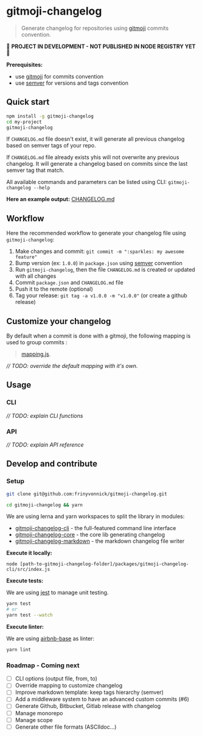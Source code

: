 # gitmoji-changelog

> Generate changelog for repositories using [gitmoji](https://gitmoji.carloscuesta.me/) commits convention.

:construction: **PROJECT IN DEVELOPMENT - NOT PUBLISHED IN NODE REGISTRY YET** :construction:

**Prerequisites:**
- use [gitmoji](https://gitmoji.carloscuesta.me/) for commits convention
- use [semver](https://semver.org/) for versions and tags convention

## Quick start

```bash
npm install -g gitmoji-changelog
cd my-project
gitmoji-changelog
```

If `CHANGELOG.md` file doesn't exist, it will generate all previous changelog based on semver tags of your repo.

If `CHANGELOG.md` file already exists yhis will not overwrite any previous changelog. It will generate a changelog based on commits since the last semver tag that match.

All available commands and parameters can be listed using CLI: `gitmoji-changelog --help`

**Here an example output:** [CHANGELOG.md](https://github.com/frinyvonnick/gitmoji-changelog/blob/master/CHANGELOG.md)

## Workflow

Here the recommended workflow to generate your changelog file using `gitmoji-changelog`:

1. Make changes and commit: `git commit -m ":sparkles: my awesome feature"`
2. Bump version (ex: `1.0.0`) in `package.json` using [semver](https://semver.org/) convention
3. Run `gitmoji-changelog`, then the file `CHANGELOG.md` is created or updated with all changes
4. Commit `package.json` and `CHANGELOG.md` file
5. Push it to the remote (optional)
6. Tag your release: `git tag -a v1.0.0 -m "v1.0.0"` (or create a github release)

## Customize your changelog

By default when a commit is done with a gitmoji, the following mapping is used to group commits :
> [mapping.js](packages/gitmoji-changelog-core/src/mapping.js).

*// TODO: override the default mapping with it's own.*

## Usage

### CLI

*// TODO: explain CLI functions*

### API

*// TODO: explain API reference*

## Develop and contribute

### Setup

```bash
git clone git@github.com:frinyvonnick/gitmoji-changelog.git

cd gitmoji-changelog && yarn
```

We are using lerna and yarn workspaces to split the library in modules:
- [gitmoji-changelog-cli](https://github.com/frinyvonnick/gitmoji-changelog/tree/master/packages/gitmoji-changelog-cli) - the full-featured command line interface
- [gitmoji-changelog-core](https://github.com/frinyvonnick/gitmoji-changelog/tree/master/packages/gitmoji-changelog-core) - the core lib generating changelog
- [gitmoji-changelog-markdown](https://github.com/frinyvonnick/gitmoji-changelog/tree/master/packages/gitmoji-changelog-markdown) - the markdown changelog file writer

**Execute it locally:**

```
node [path-to-gitmoji-changelog-folder]/packages/gitmoji-changelog-cli/src/index.js
```

**Execute tests:**

We are using [jest](https://jestjs.io/) to manage unit testing.

```bash
yarn test
# or
yarn test --watch
```

**Execute linter:**

We are using [airbnb-base](https://github.com/airbnb/javascript/tree/master/packages/eslint-config-airbnb-base) as linter:

```bash
yarn lint
```

### Roadmap - Coming next

- [ ] CLI options (output file, from, to)
- [ ] Override mapping to customize changelog
- [ ] Improve markdown template: keep tags hierarchy (semver)
- [ ] Add a middleware system to have an advanced custom commits (#6)
- [ ] Generate Github, Bitbucket, Gitlab release with changelog
- [ ] Manage monorepo
- [ ] Manage scope
- [ ] Generate other file formats (ASCIIdoc...)
